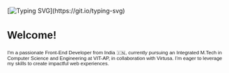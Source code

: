[![Typing SVG](https://readme-typing-svg.herokuapp.com?size=32&width=600&height=80&color=9C38FF&duration=4000&pause=1500&lines=Hi%2C%F0%9F%91%8B+there%2C+Adithya+here!...)](https://git.io/typing-svg)

<h2 style="font-family: Arial, sans-serif; font-size: 2.5vw;">
    Welcome!
</h2>

<p style="font-family: Arial, sans-serif; font-size: 1.2vw;">
    I'm a passionate Front-End Developer from India 🇮🇳, currently pursuing an Integrated M.Tech in Computer Science and Engineering at VIT-AP, in collaboration with Virtusa. I’m eager to leverage my skills to create impactful web experiences.
</p>

